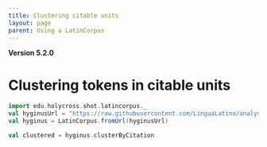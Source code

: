 ```yaml
---
title: Clustering citable units
layout: page
parent: Using a LatinCorpus
---
```


**Version 5.2.0**

# Clustering tokens in citable units



```scala
import edu.holycross.shot.latincorpus._
val hyginusUrl = "https://raw.githubusercontent.com/LinguaLatina/analysis/master/data/hyginus/hyginus-latc.cex"
val hyginus = LatinCorpus.fromUrl(hyginusUrl)

val clustered = hyginus.clusterByCitation
```
